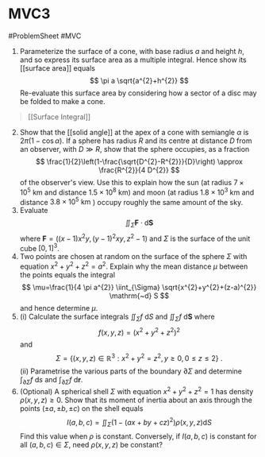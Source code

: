 # MVC3
#ProblemSheet #MVC 
1. Parameterize the surface of a cone, with base radius $a$ and height $h$, and so express its surface area as a multiple integral. Hence show its [[surface area]] equals
$$
\pi a \sqrt{a^{2}+h^{2}}
$$
Re-evaluate this surface area by considering how a sector of a disc may be folded to make a cone.
>[[Surface Integral]]
2. Show that the [[solid angle]] at the apex of a cone with semiangle $\alpha$ is $2 \pi(1-\cos \alpha)$.
If a sphere has radius $R$ and its centre at distance $D$ from an observer, with $D \gg R$, show that the sphere occupies, as a fraction
$$
\frac{1}{2}\left(1-\frac{\sqrt{D^{2}-R^{2}}}{D}\right) \approx \frac{R^{2}}{4 D^{2}}
$$
of the observer's view.
Use this to explain how the sun (at radius $7 \times 10^{5} \mathrm{~km}$ and distance $\left.1.5 \times 10^{8} \mathrm{~km}\right)$ and moon (at radius $1.8 \times 10^{3} \mathrm{~km}$ and distance $3.8 \times 10^{5} \mathrm{~km}$ ) occupy roughly the same amount of the sky.
3. Evaluate
$$
\iint_{\Sigma} \mathbf{F} \cdot \mathrm{d} \mathbf{S}
$$
where $\mathbf{F}=\left((x-1) x^{2} y,(y-1)^{2} x y, z^{2}-1\right)$ and $\Sigma$ is the surface of the unit cube $[0,1]^{3}$.
4. Two points are chosen at random on the surface of the sphere $\Sigma$ with equation $x^{2}+y^{2}+z^{2}=a^{2}$. Explain why the mean distance $\mu$ between the points equals the integral
$$
\mu=\frac{1}{4 \pi a^{2}} \iint_{\Sigma} \sqrt{x^{2}+y^{2}+(z-a)^{2}} \mathrm{~d} S
$$
and hence determine $\mu$.
5. (i) Calculate the surface integrals $\iint_{\Sigma} f \mathrm{~d} S$ and $\iint_{\Sigma} f \mathrm{~d} \mathbf{S}$ where
$$
f(x, y, z)=\left(x^{2}+y^{2}+z^{2}\right)^{2}
$$
and
$$
\Sigma=\left\{(x, y, z) \in \mathbb{R}^{3}: x^{2}+y^{2}=z^{2}, y \geqslant 0,0 \leqslant z \leqslant 2\right\} \text { . }
$$
(ii) Parametrise the various parts of the boundary $\partial \Sigma$ and determine $\int_{\partial \Sigma} f \mathrm{~d} s$ and $\int_{\partial \Sigma} f \mathrm{~d} \mathbf{r}$.
6. (Optional) A spherical shell $\Sigma$ with equation $x^{2}+y^{2}+z^{2}=1$ has density $\rho(x, y, z) \geqslant 0$. Show that its moment of inertia about an axis through the points $(\pm a, \pm b, \pm c)$ on the shell equals
$$
I(a, b, c)=\iint_{\Sigma}\left(1-(a x+b y+c z)^{2}\right) \rho(x, y, z) \mathrm{d} S
$$
Find this value when $\rho$ is constant. Conversely, if $I(a, b, c)$ is constant for all $(a, b, c) \in \Sigma$, need $\rho(x, y, z)$ be constant?